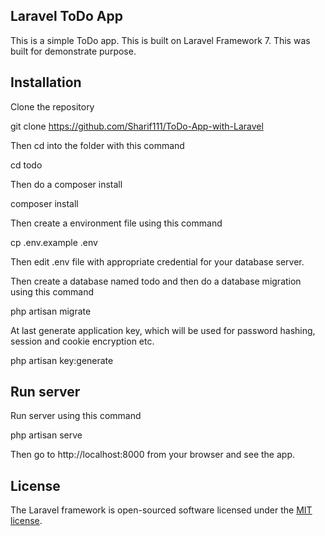 ## Laravel ToDo App

This is a simple ToDo app.
This is built on Laravel Framework 7. This was built for demonstrate purpose.

## Installation


Clone the repository

git clone https://github.com/Sharif111/ToDo-App-with-Laravel

Then cd into the folder with this command

cd todo

Then do a composer install

composer install

Then create a environment file using this command

cp .env.example .env

Then edit .env file with appropriate credential for your database server.

Then create a database named todo and then do a database migration using this command

php artisan migrate

At last generate application key, which will be used for password hashing, session and cookie encryption etc.

php artisan key:generate


## Run server

Run server using this command

php artisan serve

Then go to http://localhost:8000 from your browser and see the app.


## License
The Laravel framework is open-sourced software licensed under the [MIT license](https://opensource.org/licenses/MIT).





























